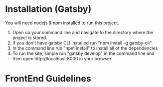 # Installation (Gatsby)

You will need nodejs & npm installed to run this project.

1) Open up your command line and navigate to the directory where the project is stored.
2) If you don't have gatsby CLI installed run "npm install -g gatsby-cli"
3) In the command line run "npm install" to install all of the dependencies
4) To run the site, simple run "gatsby develop" in the command line and then open http://localhost:8000 in your browser.

# FrontEnd Guidelines
